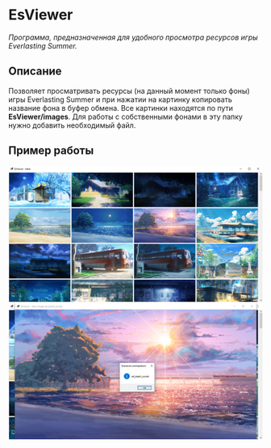 # EsViewer
_Программа, предназначенная для удобного просмотра ресурсов игры Everlasting Summer._

## Описание
Позволяет просматривать ресурсы (на данный момент только фоны) игры Everlasting Summer и при нажатии на картинку копировать название фона в буфер обмена. Все картинки находятся по пути **EsViewer/images**. Для работы с собственными фонами в эту папку нужно добавить необходимый файл.

## Пример работы
![Основное окно программы](/main.png)
![Выбранное изображение и сообщение о копировании](/image.png)